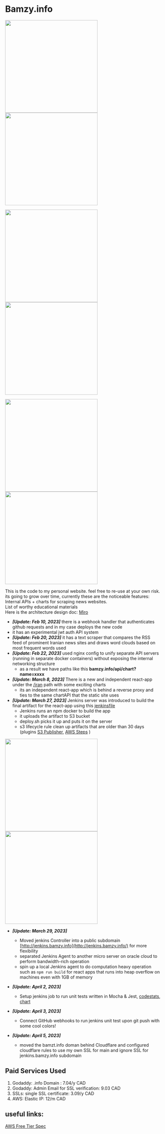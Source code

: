 # Bamzy.info 
<p float="left">
  <img src="https://bamzy.info/assets/imgs/Screenshot2.png" width="300" height="300px" /> 
  <img src="https://bamzy.info/assets/imgs/Screenshot1.png" width="300" height="300px"/>
</p>
<p float="left">
  <img src="https://bamzy.info/assets/imgs/Screenshot3.png" width="300" height="300px"/>
  <img src="https://bamzy.info/assets/imgs/Screenshot4.png" width="300" height="300px"/> 
</p>
<p float="left">
  <img src="https://bamzy.info/assets/imgs/Screenshot5.png" width="300" height="300px"/>
  <img src="https://bamzy.info/assets/imgs/Screenshot6.png" width="300" height="300px"/>
</p>

This is the code to my personal website. feel free to re-use at your own risk. its going to grow over time,
currently these are the noticeable features:<br>
    Internal APIs + charts for scraping news websites.<br>
    List of worthy educational materials<br>
    Here is the architecture design doc:  [Miro](https://miro.com/app/board/uXjVPv7Tk-A=/?share_link_id=997983610765) 
* <i><b>[Update: Feb 10, 2023]</b></i> there is a webhook handler that authenticates github requests and in my case deploys the new code 
* it has an experimental jwt auth API system
* <i><b>[Update: Feb 20, 2023]</b></i>  it has a text scraper that compares the RSS feed of prominent Iranian news sites and draws word clouds based on most frequent words used
* <i><b>[Update: Feb 22, 2023]</b></i>  used nginx config to unify separate API servers (running in separate docker containers) without exposing the internal networking structure
  * as a result we have paths like this <b>bamzy.info/api/chart?name=xxxx</b>
* <i><b>[Update: March 8, 2023]</b></i>  There is a new and independent react-app under the [/iran](https://bamzy.info/iran) path with some exciting charts
  * its an independent react-app which is behind a reverse proxy and ties to the same chartAPI that the static site uses
* <i><b>[Update: March 27, 2023]</b></i>  Jenkins server was introduced to build the final artifact for the react-app using this [jenkinsfile](https://github.com/bamzy/bamzy-info/blob/main/Jenkinsfile)
    * Jenkins runs an npm docker to build the app<br>
    * it uploads the artifact to S3 bucket<br>
    * deploy.sh picks it up and puts it on the server<br>
    * s3 lifecycle rule clean up artifacts that are older than 30  days (plugins [S3 Publisher](https://plugins.jenkins.io/s3), [AWS Steps](https://plugins.jenkins.io/pipeline-aws) )
<p float="left">
  <img src="https://bamzy.info/assets/imgs/Screenshot7.png" width="300" height="300px" /> 
  <img src="https://bamzy.info/assets/imgs/Screenshot8.png" width="300" height="300px"/>
</p>

* <i><b>[Update: March 29, 2023]</b></i>
  * Moved jenkins Controller into a public subdomain [http://jenkins.bamzy.info](http://jenkins.bamzy.info/) for more flexibility
  * separated Jenkins Agent to another micro server on oracle cloud to perform bandwidth-rich operation
  * spin up a local Jenkins agent to do computation heavy operation such as ```npm run build``` for react apps that runs into heap overflow on machines even with 1GB of memory 

* <i><b>[Update: April 2, 2023]</b></i>
  * Setup jenkins job to run unit tests written in Mocha & Jest, [codestats](https://github.com/bamzy/bamzy-info/blob/main/apis/codeanalysis/Jenkinsfile), [chart](https://github.com/bamzy/bamzy-info/blob/main/apis/chart/Jenkinsfile)
    
* <i><b>[Update: April 3, 2023]</b></i>
  * Connect GitHub webhooks to run jenkins unit test upon git push with some cool colors!

* <i><b>[Update: April 5, 2023]</b></i>
    * moved the bamzt.info doman behind Cloudflare and configured cloudflare rules to use my own SSL for main and ignore SSL for jenkins.bamzy.info subdomain
## Paid Services Used
1) Godaddy: .info Domain : 7.04/y CAD
2) Godaddy: Admin Email for SSL verification: 9.03 CAD 
3) SSLs: single SSL certificate: 3.09/y CAD
4) AWS: Elastic IP: 12/m CAD


## useful links: 
[AWS Free Tier Spec](https://aws.amazon.com/free/?all-free-tier.sort-by=item.additionalFields.SortRank&all-free-tier.sort-order=asc&awsf.Free%20Tier%20Types=*all&awsf.Free%20Tier%20Categories=*all)
